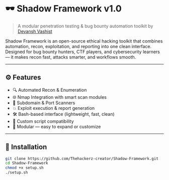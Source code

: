 # 🕶️ Shadow Framework v1.0
> A modular penetration testing & bug bounty automation toolkit by [Devansh Vashist](https://github.com/Thehackerz-creator)

Shadow Framework is an open-source ethical hacking toolkit that combines automation, recon, exploitation, and reporting into one clean interface. Designed for bug bounty hunters, CTF players, and cybersecurity learners — it makes recon fast, attacks smarter, and workflows smooth.

---

## ⚙️ Features

- 🔍 Automated Recon & Enumeration
- 🌐 Nmap Integration with smart scan modules
- 📡 Subdomain & Port Scanners
- 💥 Exploit execution & report generation
- 🛠 Bash-based interface (lightweight, fast, clean)
- 📄 Custom script compatibility
- 🎯 Modular — easy to expand or customize

---

## 🚀 Installation

```bash
git clone https://github.com/Thehackerz-creator/Shadow-Framework.git
cd Shadow-Framework
chmod +x setup.sh
./setup.sh
